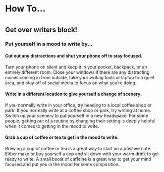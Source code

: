 # <h1> How To...</h1>
# <h2> Get over writers block! </h2>

<h3> Put yourself in a mood to write by... </h3>

<h4> Cut out any distractions and shut your phone off to stay focused. </h4>


  Turn your phone on silent and keep it in your pocket, backpack, or an entirely different room. Close your windows if there are any distracting noises coming in from outside, take your writing tools or laptop to a quiet area, and stay off of social media to focus on what you’re doing.
  
  <h4> Write in a different location to give yourself a change of scenery. </h4>
  
  If you normally write in your office, try heading to a local coffee shop or park. If you normally write at a coffee shop or park, try writing at home. Switch up your scenery to put yourself in a new headspace. For some people, getting out of a routine by changing their setting is deeply helpful when it comes to getting in the mood to write.

<h4> Grab a cup of coffee or tea to get in the mood to write. </h4>

Brewing a cup of coffee or tea is a great way to start on a positive note. Either make or buy yourself a cup and sit down with your warm drink to get ready to write. A small boost of caffeine is a great way to get your mind focused and put you in the mood for some composition.
